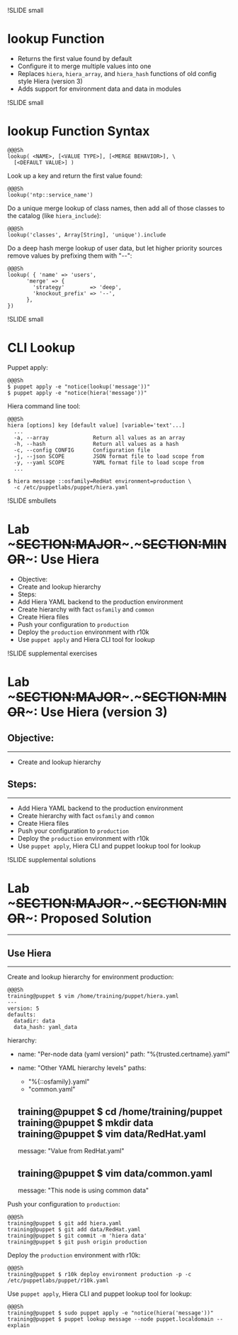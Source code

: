 !SLIDE small
# lookup Function

* Returns the first value found by default
* Configure it to merge multiple values into one
* Replaces `hiera`, `hiera_array`, and `hiera_hash` functions of old config style Hiera (version 3)
* Adds support for environment data and data in modules


!SLIDE small
# lookup Function Syntax

    @@@Sh
    lookup( <NAME>, [<VALUE TYPE>], [<MERGE BEHAVIOR>], \
      [<DEFAULT VALUE>] )

Look up a key and return the first value found:

    @@@Sh
    lookup('ntp::service_name')

Do a unique merge lookup of class names, then add all of those classes to the catalog (like `hiera_include`):

    @@@Sh
    lookup('classes', Array[String], 'unique').include

Do a deep hash merge lookup of user data, but let higher priority sources remove values by prefixing them with "--":

    @@@Sh
    lookup( { 'name' => 'users',
          'merge' => {
            'strategy'        => 'deep',
            'knockout_prefix' => '--',
          },
    })


!SLIDE small
# CLI Lookup

Puppet apply:

    @@@Sh
    $ puppet apply -e "notice(lookup('message'))"
    $ puppet apply -e "notice(hiera('message'))"

Hiera command line tool:

    @@@Sh
    hiera [options] key [default value] [variable='text'...]
      ...
      -a, --array              Return all values as an array
      -h, --hash               Return all values as a hash
      -c, --config CONFIG      Configuration file
      -j, --json SCOPE         JSON format file to load scope from
      -y, --yaml SCOPE         YAML format file to load scope from
      ...

    $ hiera message ::osfamily=RedHat environment=production \
      -c /etc/puppetlabs/puppet/hiera.yaml


!SLIDE smbullets
# Lab ~~~SECTION:MAJOR~~~.~~~SECTION:MINOR~~~: Use Hiera

* Objective:
 * Create and lookup hierarchy
* Steps:
 * Add Hiera YAML backend to the production environment
 * Create hierarchy with fact `osfamily` and `common`
 * Create Hiera files
 * Push your configuration to `production`
 * Deploy the `production` environment with r10k
 * Use `puppet apply` and Hiera CLI tool for lookup


!SLIDE supplemental exercises
# Lab ~~~SECTION:MAJOR~~~.~~~SECTION:MINOR~~~: Use Hiera (version 3)

## Objective:

****

* Create and lookup hierarchy

## Steps:

****

* Add Hiera YAML backend to the production environment
* Create hierarchy with fact `osfamily` and `common`
* Create Hiera files
* Push your configuration to `production`
* Deploy the `production` environment with r10k
* Use `puppet apply`, Hiera CLI and puppet lookup tool for lookup


!SLIDE supplemental solutions
# Lab ~~~SECTION:MAJOR~~~.~~~SECTION:MINOR~~~: Proposed Solution

****

## Use Hiera

****

Create and lookup hierarchy for environment production:

    @@@Sh
    training@puppet $ vim /home/training/puppet/hiera.yaml
    ---
    version: 5
    defaults:
      datadir: data
      data_hash: yaml_data
hierarchy:
  - name: "Per-node data (yaml version)"
    path: "%{trusted.certname}.yaml"
  - name: "Other YAML hierarchy levels"
    paths:
      - "%{::osfamily}.yaml"
      - "common.yaml"

    training@puppet $ cd /home/training/puppet
    training@puppet $ mkdir data
    training@puppet $ vim data/RedHat.yaml
    ---
    message: "Value from RedHat.yaml"

    training@puppet $ vim data/common.yaml
    ---
    message: "This node is using common data"

Push your configuration to `production`:

    @@@Sh
    training@puppet $ git add hiera.yaml
    training@puppet $ git add data/RedHat.yaml
    training@puppet $ git commit -m 'hiera data'
    training@puppet $ git push origin production

Deploy the `production` environment with r10k:

    @@@Sh
    training@puppet $ r10k deploy environment production -p -c /etc/puppetlabs/puppet/r10k.yaml

Use `puppet apply`, Hiera CLI and puppet lookup tool for lookup:

    @@@Sh
    training@puppet $ sudo puppet apply -e "notice(hiera('message'))"
    training@puppet $ puppet lookup message --node puppet.localdomain --explain
